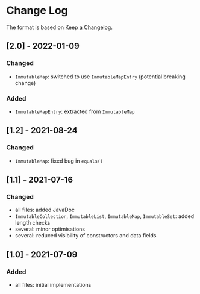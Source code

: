 # Change Log

The format is based on [Keep a Changelog](http://keepachangelog.com/).

## [2.0] - 2022-01-09
### Changed
- `ImmutableMap`: switched to use `ImmutableMapEntry` (potential breaking change)
### Added
- `ImmutableMapEntry`: extracted from `ImmutableMap`

## [1.2] - 2021-08-24
### Changed
- `ImmutableMap`: fixed bug in `equals()`

## [1.1] - 2021-07-16
### Changed
- all files: added JavaDoc
- `ImmutableCollection`, `ImmutableList`, `ImmutableMap`, `ImmutableSet`: added length checks
- several: minor optimisations
- several: reduced visibility of constructors and data fields

## [1.0] - 2021-07-09
### Added
- all files: initial implementations
